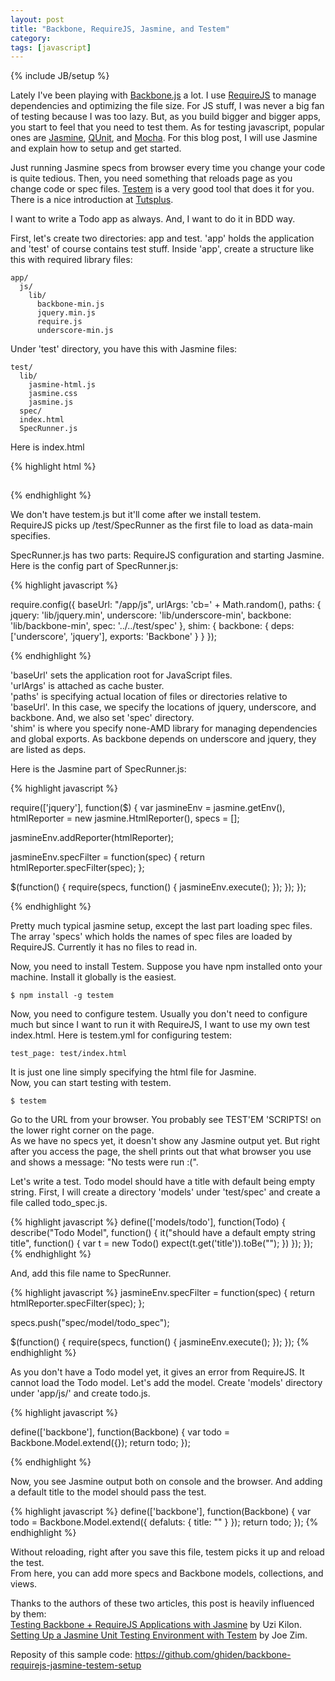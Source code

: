 ```yaml
---
layout: post
title: "Backbone, RequireJS, Jasmine, and Testem"
category: 
tags: [javascript]
---
```

{% include JB/setup %}

Lately I've been playing with [Backbone.js](http://backbonejs.org) a lot. I use [RequireJS]() to manage dependencies and optimizing the file size. For JS stuff, I was never a big fan of testing because I was too lazy. But, as you build bigger and bigger apps, you start to feel that you need to test them. As for testing javascript, popular ones are [Jasmine](http://pivotal.github.com/jasmine/), [QUnit](http://qunitjs.com/), and [Mocha](http://visionmedia.github.com/mocha/). For this blog post, I will use Jasmine and explain how to setup and get started.

Just running Jasmine specs from browser every time you change your code is quite tedious. Then, you need something that reloads page as you change code or spec files. [Testem](https://github.com/airportyh/testem) is a very good tool that does it for you. There is a nice introduction at [Tutsplus](http://net.tutsplus.com/tutorials/javascript-ajax/make-javascript-testing-fun-with-testem/).

I want to write a Todo app as always. And, I want to do it in BDD way.

First, let's create two directories: app and test.
'app' holds the application and 'test' of course contains test stuff.
Inside 'app', create a structure like this with required library files:

    app/
      js/
        lib/
          backbone-min.js
          jquery.min.js
          require.js
          underscore-min.js

Under 'test' directory, you have this with Jasmine files:

    test/
      lib/
        jasmine-html.js
        jasmine.css
        jasmine.js
      spec/
      index.html
      SpecRunner.js

Here is index.html

{% highlight html %}

<!doctype html>
<html lang="en">
<head>
  <meta charset="UTF-8">
  <title>Jasmine Spec Runner</title>
  <link rel="stylesheet" href="/test/lib/jasmine.css">
</head>
<body>
  <div id="sandbox" style="overflow:hidden; height:1px;"></div>
  <script src="/test/lib/jasmine.js"></script>
  <script src="/test/lib/jasmine-html.js"></script>
  <script src="/testem.js"></script>
  <script src="/app/js/lib/require.js" data-main="/test/SpecRunner"></script>
</body>
</html>

{% endhighlight %}

We don't have testem.js but it'll come after we install testem.  
RequireJS picks up /test/SpecRunner as the first file to load as data-main specifies.  

SpecRunner.js has two parts: RequireJS configuration and starting Jasmine.
Here is the config part of SpecRunner.js:

{% highlight javascript %}

require.config({
  baseUrl: "/app/js",
  urlArgs: 'cb=' + Math.random(),
  paths: {
    jquery: 'lib/jquery.min',
    underscore: 'lib/underscore-min',
    backbone: 'lib/backbone-min',
    spec: '../../test/spec'
  },
  shim: {
    backbone: {
      deps: ['underscore', 'jquery'],
      exports: 'Backbone'
    }
  }
});

{% endhighlight %}

'baseUrl' sets the application root for JavaScript files.  
'urlArgs' is attached as cache buster.  
'paths' is specifying actual location of files or directories relative to 'baseUrl'. In this case, we specify the locations of jquery, underscore, and backbone. And, we also set 'spec' directory.  
'shim' is where you specify none-AMD library for managing dependencies and global exports. As backbone depends on underscore and jquery, they are listed as deps.  

Here is the Jasmine part of SpecRunner.js:

{% highlight javascript %}

require(['jquery'], function($) {
  var jasmineEnv = jasmine.getEnv(),
      htmlReporter = new jasmine.HtmlReporter(),
      specs = [];
        
  jasmineEnv.addReporter(htmlReporter);

  jasmineEnv.specFilter = function(spec) {
    return htmlReporter.specFilter(spec);
  };

  $(function() {
    require(specs, function() {
      jasmineEnv.execute();
    });
  });
});

{% endhighlight %}

Pretty much typical jasmine setup, except the last part loading spec files. The array 'specs' which holds the names of spec files are loaded by RequireJS. Currently it has no files to read in.  

Now, you need to install Testem. Suppose you have npm installed onto your machine. Install it globally is the easiest.

    $ npm install -g testem

Now, you need to configure testem. Usually you don't need to configure much but since I want to run it with RequireJS, I want to use my own test index.html. Here is testem.yml for configuring testem:

    test_page: test/index.html

It is just one line simply specifying the html file for Jasmine.  
Now, you can start testing with testem.

    $ testem

Go to the URL from your browser.
You probably see TEST'EM 'SCRIPTS! on the lower right corner on the page.  
As we have no specs yet, it doesn't show any Jasmine output yet. But right after you access the page, the shell prints out that what browser you use and shows a message: "No tests were run :(".

Let's write a test.
Todo model should have a title with default being empty string.
First, I will create a directory 'models' under 'test/spec' and create a file called todo_spec.js.

{% highlight javascript %}
define(['models/todo'], function(Todo) {
  describe("Todo Model", function() {
    it("should have a default empty string title", function() {
      var t = new Todo()
      expect(t.get('title')).toBe("");
    })
  });
});
{% endhighlight %}

And, add this file name to SpecRunner.

{% highlight javascript %}
  jasmineEnv.specFilter = function(spec) {
    return htmlReporter.specFilter(spec);
  };

  specs.push("spec/model/todo_spec");

  $(function() {
    require(specs, function() {
      jasmineEnv.execute();
    });
  });
{% endhighlight %}

As you don't have a Todo model yet, it gives an error from RequireJS. It cannot load the Todo model.
Let's add the model. Create 'models' directory under 'app/js/' and create todo.js.

{% highlight javascript %}

define(['backbone'], function(Backbone) {
  var todo = Backbone.Model.extend({});
  return todo;
});

{% endhighlight %}

Now, you see Jasmine output both on console and the browser.
And adding a default title to the model should pass the test.

{% highlight javascript %}
define(['backbone'], function(Backbone) {
  var todo = Backbone.Model.extend({
    defaluts: {
      title: ""
    }
  });
  return todo;
});
{% endhighlight %}

Without reloading, right after you save this file, testem picks it up and reload the test.  
From here, you can add more specs and Backbone models, collections, and views.

Thanks to the authors of these two articles, this post is heavily influenced by them:  
[Testing Backbone + RequireJS Applications with Jasmine](http://kilon.org/blog/2012/08/testing-backbone-requirejs-applications-with-jasmine/) by Uzi Kilon.  
[Setting Up a Jasmine Unit Testing Environment with Testem](http://www.joezimjs.com/javascript/setting-up-a-jasmine-unit-testing-environment-with-testem/) by Joe Zim.

Reposity of this sample code:
<https://github.com/ghiden/backbone-requirejs-jasmine-testem-setup>

